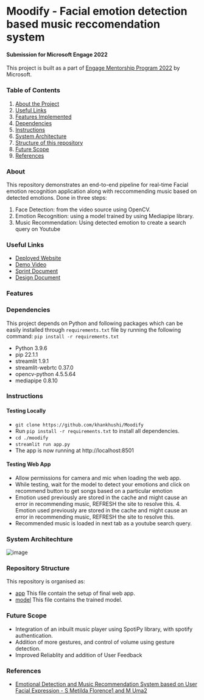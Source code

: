 # Moodify - Facial emotion detection based music reccomendation system
#### Submission for Microsoft Engage 2022
This project is built as a part of [Engage Mentorship Program 2022](https://acehacker.com/microsoft/engage2022) by Microsoft.

### Table of Contents
1. [About the Project](#about)
2. [Useful Links](#useful-links)
3. [Features Implemented](#features)
4. [Dependencies](#dependencies)
5. [Instructions](#instructions)
6. [System Architecture](#system-architechture)
7. [Structure of this repository](#repository-structure)
8. [Future Scope](#future-scope)
9. [References](#references)


### About
This repository demonstrates an end-to-end pipeline for real-time Facial emotion recognition application along with reccommending music based on detected emotions.
Done in three steps:
1. Face Detection: from the video source using OpenCV.
2. Emotion Recognition: using a model trained by using Mediapipe library.
3. Music Recommendation: Using detected emotion to create a search query on Youtube

### Useful Links
- [Deployed Website]()
- [Demo Video]()
- [Sprint Document]()
- [Design Document]()

### Features

### Dependencies
This project depends on Python and following packages which can be easily installed through `requirements.txt` file by running the following command:
`pip install -r requirements.txt`
- Python 3.9.6
- pip 22.1.1
- streamlit 1.9.1
- streamlit-webrtc 0.37.0
- opencv-python 4.5.5.64
- mediapipe 0.8.10
 
### Instructions
#### Testing Locally
-	`git clone https://github.com/khankhushi/Moodify`
-	Run `pip install -r requirements.txt` to install all dependencies.
-	`cd ./moodify`
-	`streamlit run app.py`
-	The app is now running at http://localhost:8501


#### Testing Web App
- Allow permissions for camera and mic when loading the web app.
- While testing, wait for the model to detect your emotions and click on recommend button to get songs based on a particular emotion
- Emotion used previously are stored in the cache and might cause an error in recommending music, REFRESH the site to resolve this. 4.	Emotion used previously are stored in the cache and might cause an error in recommending music, REFRESH the site to resolve this. 
- Recommended music is loaded in next tab as a youtube search query.

### System Architechture
![image](https://user-images.githubusercontent.com/81975567/170823667-70ffb002-f1bd-4578-b9a0-4ed32baee51d.png)

### Repository Structure
 This repository is organised as:
 - [app](/app.py) This file contain the setup of final web app.
 - [model](/model.h5) This file contains the trained model.




### Future Scope
- Integration of an inbuilt music player using  SpotiPy library, with spotify authentication.
- Addition of more gestures, and control of volume using gesture detection.
- Improved Reliablity and addition of User Feedback 

### References
- [Emotional Detection and Music Recommendation System
based on User Facial Expression - S Metilda Florence1 and M Uma2](https://iopscience.iop.org/article/10.1088/1757-899X/912/6/062007/pdf)


